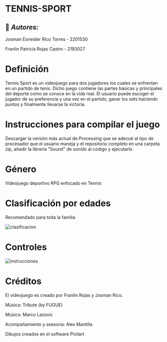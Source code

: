 # TENNIS-SPORT

## :pushpin: ***Autores:***

Josman Esneider Rico Torres - 2201530

Franlin Patricia Rojas Castro - 2193027

# Definición

Tennis Sport es un videojuego para dos jugadores los cuales se enfrentan en un partido de tenis. Dicho juego contiene las partes básicas y principales del deporte como se conoce en la vida real. El usuario puede escoger el jugador de su preferencia y una vez en el partido, ganar los sets haciendo puntos y finalmente llevarse la victoria.

# Instrucciones para compilar el juego

Descargar la versión más actual de Processing que se adecué al tipo de procesador que el usuario maneja y el repositorio completo en una carpeta zip, añadir la librería "Sound" de sonido al código y ejecutarlo.

# Género

Videojuego deportivo RPG enfocado en Tennis

# Clasificación por edades

Recomendado para toda la familia

![clasificacion](https://user-images.githubusercontent.com/90159928/138395725-9b69ecc7-123d-476c-b2e6-d39ce0427ab1.png)



# Controles


![instrucciones](https://user-images.githubusercontent.com/90159928/138395947-6fca93f3-ac21-48eb-ad52-a23ad1904f38.png)



# Créditos

El videojuego es creado por Franlin Rojas y Josman Rico.

Música: Tribute (by FUGUE)

Músico: Marco Lazovic

Acompañamiento y asesoria: Alex Mantilla

Dibujos creados en el software Pixilart 
